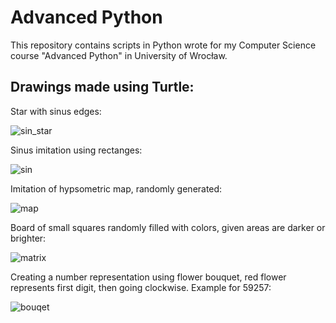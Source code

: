 # Advanced Python

This repository contains scripts in Python wrote for my Computer Science course
"Advanced Python" in University of Wrocław.

## Drawings made using Turtle:

Star with sinus edges:

![sin_star](https://github.com/ameliajochna/advanced-python/assets/62848107/046f5278-04b9-424a-9430-d2be1f45a3d8)



Sinus imitation using rectanges:

![sin](https://github.com/ameliajochna/advanced-python/assets/62848107/d43bd853-288e-4d76-bcd5-1a42f8186c32)



Imitation of hypsometric map, randomly generated:

![map](https://github.com/ameliajochna/advanced-python/assets/62848107/3dabc6ec-3952-4387-86d6-2e29e423f70a)



Board of small squares randomly filled with colors, given areas are darker or brighter:

![matrix](https://github.com/ameliajochna/advanced-python/assets/62848107/134ae814-d07c-4ee0-992d-e77bca3af1f5)



Creating a number representation using flower bouquet, red flower represents first
digit, then going clockwise. Example for 59257:

![bouqet](https://github.com/ameliajochna/advanced-python/assets/62848107/ee2423a6-1121-4608-ac4d-50f0c30337d9)
